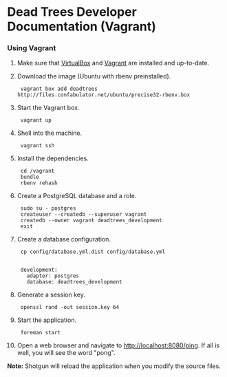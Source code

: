 # Dead Trees Developer Documentation (Vagrant)

### Using Vagrant

1. Make sure that [VirtualBox](https://www.virtualbox.org) and
   [Vagrant](http://www.vagrantup.com) are installed and up-to-date.

2. Download the image (Ubuntu with rbenv preinstalled).

        vagrant box add deadtrees http://files.confabulator.net/ubuntu/precise32-rbenv.box

3. Start the Vagrant box.

        vagrant up

4. Shell into the machine.

        vagrant ssh

5. Install the dependencies.

        cd /vagrant
        bundle
        rbenv rehash

6. Create a PostgreSQL database and a role.

        sudo su - postgres
        createuser --createdb --superuser vagrant
        createdb --owner vagrant deadtrees_development
        exit

7. Create a database configuration.

        cp config/database.yml.dist config/database.yml


        development:
          adapter: postgres
          database: deadtrees_development

8. Generate a session key.

        openssl rand -out session.key 64

9. Start the application.

        foreman start

10. Open a web browser and navigate to [http://localhost:8080/ping](http://localhost:8080/ping).
    If all is well, you will see the word "pong".

**Note:** Shotgun will reload the application when you modify the source files.
